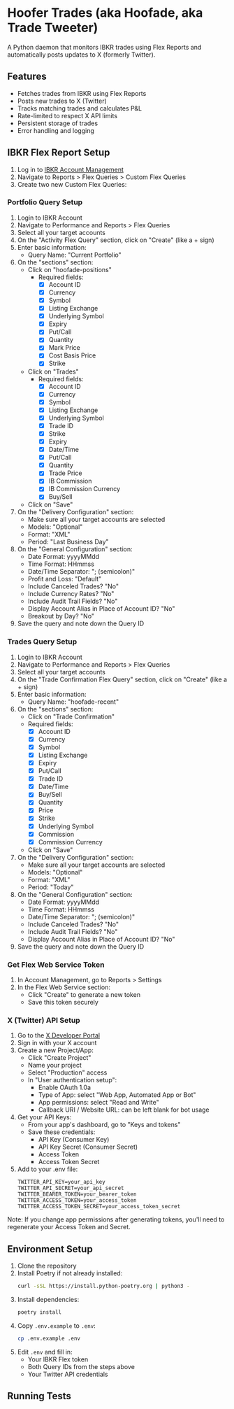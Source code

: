# Hoofer Trades (aka Hoofade, aka Trade Tweeter)

A Python daemon that monitors IBKR trades using Flex Reports and automatically posts updates to X (formerly Twitter).

## Features

- Fetches trades from IBKR using Flex Reports
- Posts new trades to X (Twitter)
- Tracks matching trades and calculates P&L
- Rate-limited to respect X API limits
- Persistent storage of trades
- Error handling and logging

## IBKR Flex Report Setup

1. Log in to [IBKR Account Management](https://www.interactivebrokers.com/sso/Login)
2. Navigate to Reports > Flex Queries > Custom Flex Queries
3. Create two new Custom Flex Queries:

### Portfolio Query Setup
1. Login to IBKR Account
2. Navigate to Performance and Reports > Flex Queries
3. Select all your target accounts
4. On the "Activity Flex Query" section, click on "Create" (like a + sign)
5. Enter basic information:
   - Query Name: "Current Portfolio"
6. On the "sections" section:
   - Click on "hoofade-positions"
      - Required fields:
         - [x] Account ID
         - [x] Currency
         - [x] Symbol
         - [x] Listing Exchange
         - [x] Underlying Symbol
         - [x] Expiry
         - [x] Put/Call
         - [x] Quantity
         - [x] Mark Price
         - [x] Cost Basis Price
         - [x] Strike
   - Click on "Trades"
      - Required fields:
         - [x] Account ID
         - [x] Currency
         - [x] Symbol
         - [x] Listing Exchange
         - [x] Underlying Symbol
         - [x] Trade ID
         - [x] Strike
         - [x] Expiry
         - [x] Date/Time
         - [x] Put/Call
         - [x] Quantity
         - [x] Trade Price
         - [x] IB Commission
         - [x] IB Commission Currency
         - [x] Buy/Sell
   - Click on "Save"
7. On the "Delivery Configuration" section:
   - Make sure all your target accounts are selected
   - Models: "Optional"
   - Format: "XML"
   - Period: "Last Business Day"
8. On the "General Configuration" section:
   - Date Format: yyyyMMdd
   - Time Format: HHmmss
   - Date/Time Separator: "; (semicolon)"
   - Profit and Loss: "Default"
   - Include Canceled Trades? "No"
   - Include Currency Rates? "No"
   - Include Audit Trail Fields? "No"
   - Display Account Alias in Place of Account ID? "No"
   - Breakout by Day? "No"
9. Save the query and note down the Query ID

### Trades Query Setup
1. Login to IBKR Account
2. Navigate to Performance and Reports > Flex Queries
3. Select all your target accounts
4. On the "Trade Confirmation Flex Query" section, click on "Create" (like a + sign)
5. Enter basic information:
   - Query Name: "hoofade-recent"
6. On the "sections" section:
   - Click on "Trade Confirmation"
   - Required fields:
      - [x] Account ID
      - [x] Currency
      - [x] Symbol
      - [x] Listing Exchange
      - [x] Expiry
      - [x] Put/Call
      - [x] Trade ID
      - [x] Date/Time
      - [x] Buy/Sell
      - [x] Quantity
      - [x] Price
      - [x] Strike
      - [x] Underlying Symbol
      - [x] Commission
      - [x] Commission Currency
   - Click on "Save"
7. On the "Delivery Configuration" section:
   - Make sure all your target accounts are selected
   - Models: "Optional"
   - Format: "XML"
   - Period: "Today"
8. On the "General Configuration" section:
   - Date Format: yyyyMMdd
   - Time Format: HHmmss
   - Date/Time Separator: "; (semicolon)"
   - Include Canceled Trades? "No"
   - Include Audit Trail Fields? "No"
   - Display Account Alias in Place of Account ID? "No"
9. Save the query and note down the Query ID

### Get Flex Web Service Token
1. In Account Management, go to Reports > Settings
2. In the Flex Web Service section:
   - Click "Create" to generate a new token
   - Save this token securely

### X (Twitter) API Setup
1. Go to the [X Developer Portal](https://developer.x.com)
2. Sign in with your X account
3. Create a new Project/App:
   - Click "Create Project"
   - Name your project
   - Select "Production" access
   - In "User authentication setup":
     - Enable OAuth 1.0a
     - Type of App: select "Web App, Automated App or Bot"
     - App permissions: select "Read and Write"
     - Callback URI / Website URL: can be left blank for bot usage
4. Get your API Keys:
   - From your app's dashboard, go to "Keys and tokens"
   - Save these credentials:
     - API Key (Consumer Key)
     - API Key Secret (Consumer Secret)
     - Access Token
     - Access Token Secret
5. Add to your .env file:
   ```plaintext
   TWITTER_API_KEY=your_api_key
   TWITTER_API_SECRET=your_api_secret
   TWITTER_BEARER_TOKEN=your_bearer_token
   TWITTER_ACCESS_TOKEN=your_access_token
   TWITTER_ACCESS_TOKEN_SECRET=your_access_token_secret
   ```

Note: If you change app permissions after generating tokens, you'll need to regenerate your Access Token and Secret.

## Environment Setup

1. Clone the repository
2. Install Poetry if not already installed:
   ```bash
   curl -sSL https://install.python-poetry.org | python3 -
   ```
3. Install dependencies:
   ```bash
   poetry install
   ```
4. Copy `.env.example` to `.env`:
   ```bash
   cp .env.example .env
   ```
5. Edit `.env` and fill in:
   - Your IBKR Flex token
   - Both Query IDs from the steps above
   - Your Twitter API credentials

## Running Tests
